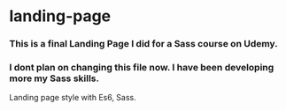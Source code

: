 # landing-page

### This is a final Landing Page I did for a Sass course on Udemy.

### I dont plan on changing this file now. I have been developing more my Sass skills.

Landing page style with Es6, Sass.
